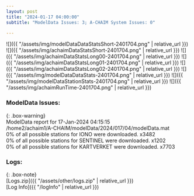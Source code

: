 ```yaml
---
layout: post
title: "2024-01-17 04:00:00"
subtitle: "ModelData Issues: 3; A-CHAIM System Issues: 0"

---
```


![]({{ "/assets/img/modelDataDataStatsShort-2401704.png" | relative_url }})
![]({{ "/assets/img/achaimDataStatsShort-2401704.png" | relative_url }})
![]({{ "/assets/img/achaimDataStatsLong00-2401704.png" | relative_url }})
![]({{ "/assets/img/achaimDataStatsLong01-2401704.png" | relative_url }})
![]({{ "/assets/img/achaimDataStatsLong02-2401704.png" | relative_url }})
![]({{ "/assets/img/modelDataDataStats-2401704.png" | relative_url }})
![]({{ "/assets/img/modelDataStationStats-2401704.png" | relative_url }})
![]({{ "/assets/img/achaimRunTime-2401704.png" | relative_url }})


### ModelData Issues:  
  
{: .box-warning}  
 ModelData report for 17-Jan-2024 04:15:15   
 /home2/achaim1/A-CHAIM/modelData/2024/017/04/modelData.mat   
 0% of all possible stations for IONO were downloaded. x3482   
 0% of all possible stations for SENTINEL were downloaded. x1202   
 0% of all possible stations for KARTVERKET were downloaded. x7703   
  


### Logs:  
  
{: .box-note}  
[Logs.zip]({{ "/assets/other/logs.zip" | relative_url }})  
[Log Info]({{ "/logInfo" | relative_url }})  
